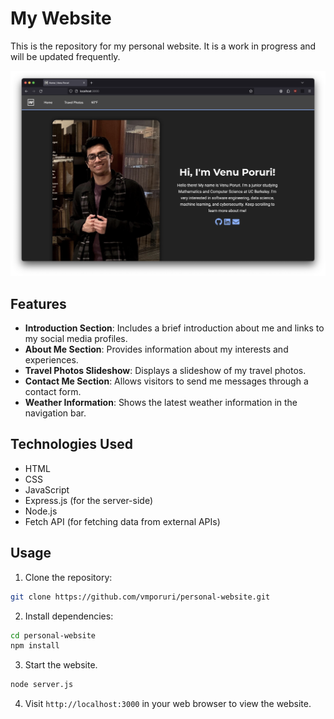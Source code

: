 # My Website

This is the repository for my personal website. It is a work in progress and
will be updated frequently.

![Website Screenshot](assets/website-screenshot.png)

## Features

- **Introduction Section**: Includes a brief introduction about me and links to
  my social media profiles.
- **About Me Section**: Provides information about my interests and
  experiences.
- **Travel Photos Slideshow**: Displays a slideshow of my travel photos.
- **Contact Me Section**: Allows visitors to send me messages through a contact
  form.
- **Weather Information**: Shows the latest weather information in the
  navigation bar.

## Technologies Used

- HTML
- CSS
- JavaScript
- Express.js (for the server-side)
- Node.js
- Fetch API (for fetching data from external APIs)

## Usage

1. Clone the repository:

```bash
git clone https://github.com/vmporuri/personal-website.git
```

2. Install dependencies:

```bash
cd personal-website
npm install
```

3. Start the website.

```bash
node server.js
```

4. Visit `http://localhost:3000` in your web browser to view the website.
